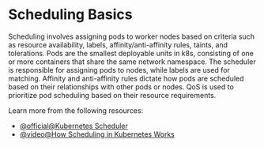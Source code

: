 # Scheduling Basics

Scheduling involves assigning pods to worker nodes based on criteria such as resource availability, labels, affinity/anti-affinity rules, taints, and tolerations. Pods are the smallest deployable units in k8s, consisting of one or more containers that share the same network namespace. The scheduler is responsible for assigning pods to nodes, while labels are used for matching. Affinity and anti-affinity rules dictate how pods are scheduled based on their relationships with other pods or nodes. QoS is used to prioritize pod scheduling based on their resource requirements.

Learn more from the following resources:

- [@official@Kubernetes Scheduler](https://kubernetes.io/docs/concepts/scheduling-eviction/kube-scheduler/)
- [@video@How Scheduling in Kubernetes Works](https://www.youtube.com/watch?v=0FvQR-0tK54)
